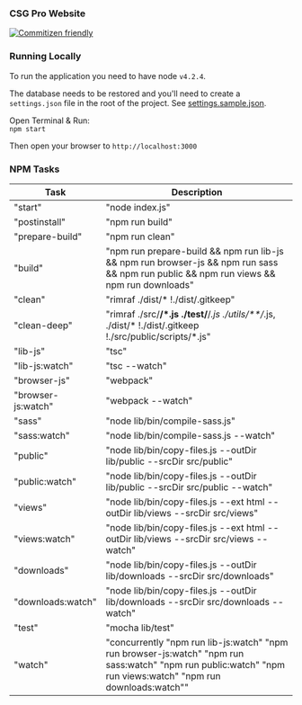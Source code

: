 ### CSG Pro Website

[![Commitizen friendly](https://img.shields.io/badge/commitizen-friendly-brightgreen.svg)](http://commitizen.github.io/cz-cli/)

### Running Locally
To run the application you need to have node `v4.2.4`.

The database needs to be restored and you'll need to create a `settings.json` file in the root of the project. See [settings.sample.json](./settings.sample.json).

Open Terminal & Run:  
`npm start`

Then open your browser to `http://localhost:3000`

### NPM Tasks

| Task | Description |
|---|---|
| "start" | "node index.js" |
| "postinstall" | "npm run build" |
| "prepare-build" | "npm run clean" |
| "build" | "npm run prepare-build && npm run lib-js && npm run browser-js && npm run sass && npm run public && npm run views && npm run downloads" |
| "clean" | "rimraf ./dist/* !./dist/.gitkeep" |
| "clean-deep" | "rimraf ./src/**/*.js ./test/**/*.js ./utils/**/*.js, ./dist/* !./dist/.gitkeep !./src/public/scripts/*.js" |
| "lib-js" | "tsc" |
| "lib-js:watch" | "tsc --watch" |
| "browser-js" | "webpack" |
| "browser-js:watch" | "webpack --watch" |
| "sass" | "node lib/bin/compile-sass.js" |
| "sass:watch" | "node lib/bin/compile-sass.js --watch" |
| "public" | "node lib/bin/copy-files.js --outDir lib/public --srcDir src/public" |
| "public:watch" | "node lib/bin/copy-files.js --outDir lib/public --srcDir src/public --watch" |
| "views" | "node lib/bin/copy-files.js --ext html --outDir lib/views --srcDir src/views" |
| "views:watch" | "node lib/bin/copy-files.js --ext html --outDir lib/views --srcDir src/views --watch" |
| "downloads" | "node lib/bin/copy-files.js --outDir lib/downloads --srcDir src/downloads" |
| "downloads:watch" | "node lib/bin/copy-files.js --outDir lib/downloads --srcDir src/downloads --watch" |
| "test" | "mocha lib/test" |
| "watch" | "concurrently \"npm run lib-js:watch\" \"npm run browser-js:watch\" \"npm run sass:watch\" \"npm run public:watch\" \"npm run views:watch\" \"npm run downloads:watch\"" |
